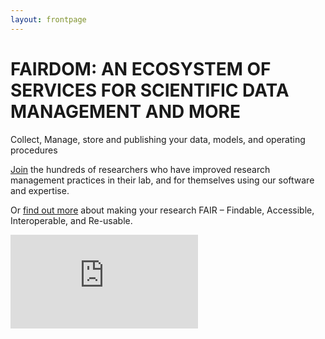 ```yaml
---
layout: frontpage
---
```




<h1><span class='text-primary'>FAIR</span><span class='text-blue'>DOM</span>: AN ECOSYSTEM OF SERVICES FOR SCIENTIFIC DATA MANAGEMENT AND MORE</h1> 


   Collect, Manage, store and publishing your data, models, and operating procedures 

   [Join](https://fair-dom.org/contribute/join-us) the hundreds of researchers who have improved research management practices in their lab, and for themselves using our software and expertise.

   Or [find out more](https://fair-dom.org/about-fairdom) about making your research FAIR – Findable, Accessible, Interoperable, and Re-usable.


   <iframe class="you-tube" src="https://www.youtube.com/embed/PWutnWBfUSw" frameborder="0" allowfullscreen></iframe>
